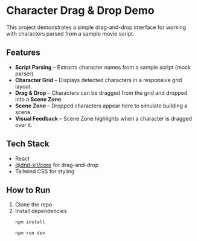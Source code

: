 # Character Drag & Drop Demo

This project demonstrates a simple drag-and-drop interface for working with characters parsed from a sample movie script.

## Features

- **Script Parsing** – Extracts character names from a sample script (mock parser).
- **Character Grid** – Displays detected characters in a responsive grid layout.
- **Drag & Drop** – Characters can be dragged from the grid and dropped into a **Scene Zone**.
- **Scene Zone** – Dropped characters appear here to simulate building a scene.
- **Visual Feedback** – Scene Zone highlights when a character is dragged over it.

## Tech Stack

- React
- [@dnd-kit/core](https://docs.dndkit.com/) for drag-and-drop
- Tailwind CSS for styling

## How to Run

1. Clone the repo
2. Install dependencies
   ```bash
   npm install

   npm run dev
   ```
